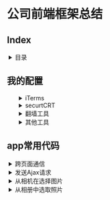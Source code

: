 <style>
    * {
        padding-left: 4px;
    }
</style>
<h1>公司前端框架总结</h1>

<h2>Index</h2>
<details>
    <summary>目录</summary>
    <ul>
        <a href="#myConfig">我的软件配置</a>
        <li>app</li>
        <li>web</li>
        <li>backend</li>
        <li>数据库</li>
    </ul>
</details>


<h2 id='myConfig'>我的配置</h2>
<ul>
    <details>
        <summary>iTerms</summary>
        <ul>
        <li>官网下载iTerms</li>
        <li>安装node, git</li>
        <li>npm youdao/http-server -c-1 </li>
        <li> 设置透明(Perference-Profiles-Window-Transparency)</li>
        <li>设置全屏依然半透明(Perference-General-Native full screen windows)</li>
    </details>
    <details>
        <summary>securtCRT</summary>
        <ul>
            <li>下载(securtCRT 史蒂芬周的博客)</li>
            <li>
                连接服务器
                <div>
                    <img src="./img/svn.png" alt="" width=400 height: 300>
                </div>
            </li>
            <li>
                我的习惯 
                <pre>
                    curl -L  z.sh 到 ~/z.sh  
                    curl -L bashrc.sh为 ~/.bashrc
                    curl -L vimrc ~/.vimrc
                </pre>
            </li>
        </ul>
    </details>
    <details>
        <summary>翻墙工具</summary>
        <ul> 
           <li>蓝灯: https://github.com/getlantern/lantern</li>
           <li>shadowsocks: https://portal.shadowsocks.com/clientarea.php?language=chinese</li>
        </ul>
    </details>
    <details>
        <summary>其他工具</summary>
        <ul>
            <li>paste(关键词: xclient paste mac)</li>
            <li>搜狗输入法(设置 中英文都用英文标点)</li>
            <li>xsope(关键词: xclient xcope mac)</li>
        </ul>
    </details>
</ul>

<h2 id="app">app常用代码</h2>


<details>
    <summary>跨页面通信</summary>
    <p>使用这个方法之前,这两个页面需已经用openWin方法打开了</p>
<pre>

// 写在当前页面
var arg = {
  type: 'refresh',
}
var jsFun = 'init(' + JSON.stringify(arg) + ')';
api.execScript({
    name: 'xxx',
    script: jsFun
})

// 写在接受信息的页面, 这些一般写在init里面
var arg = arguments[0] ? arguments[0] : '';
if (arg) {
    switch (arg.type) {
        case 'refresh':
            // ....
            break;
    }
}

</pre>
</details>

<details>
    <summary>发送Ajax请求</summary>
    <pre>
    self.errors = ko.validation.group([])
    self.isValid = ko.computed(function() {
        return self.errors().length === 0;
    })

    self.setUser = function() {
        if (!self.isValid()) {
            api.toast({
                msg: self.errors()[0],
                location: 'middle'
            });
            return false;
        }

        var modelData = {}
        
        if (self.qq.hasChanges()) {
            modelData.qq = self.qq();
        }

        if ($.fn.isEmpty(modelData)) {
            api.toast({
                msg: '没有进行任何修改',
                location: 'middle'
            });
            return false;
        }

        $('.spinner').show();
        api.ajax({
            url: webhost + '/app/user/setpost',
            method: 'post',
            headers: {
                "user-agent": navigator.userAgent,
                "Cookie": 'PHPSESSID=' + $api.getStorage('PHPSESSID'),
                "X-Requested-With": 'XMLHttpRequest'
            },
            data: {
                body: JSON.stringify(modelData)
            }
        }, function(ret, err) {
            if (ret) {
                switch (ret.code) {
                    case 1:
                        self.commit();
                        self.beginEdit();
                        api.toast({
                            msg: '保存修改成功!',
                            location: 'middle'
                        });

                        break;
                    case 911:
                        api.openWin({
                            name: 'login',
                            url: 'widget://html/login.html'
                        });
                        break;
                    case 2003:
                        api.toast({
                            msg: ret.message,
                            location: 'middle'
                        });
                        break;
                    default:
                        api.toast({
                            msg: '保存修改失败!',
                            location: 'middle'
                        });
                }
            } else {
                api.toast({
                    msg: err.msg,
                    location: 'middle'
                });
            }
            $('.spinner').hide();
        });
    } 

    </pre>
</details>

<details>
    <summary>从相机在选择图片</summary>
    <pre>
<!-- 
/* html * /
<div class="ui-actionsheet" id="choose">
    <div class="ui-actionsheet-cnt">
        <button tapmode data-bind="click: cameraClick.bind($data, 180, 180)">拍照</button>
        <button tapmode data-bind="click: albumClick.bind($data, 180, 180)">从手机相册选择</button>
        <button tapmode data-bind="click: cancelChooseClick">取消</button>
    </div>
</div>
-->
/* js * /
self.cameraClick = function() {
        $('#choose').removeClass('show');
        api.getPicture({
            sourceType: 'camera',
            mediaValue: 'pic',
            destinationType: 'url',
            quality: 100
        }, function(ret, err) {
            if (ret.data == '') {
                return false;
            }
            if (ret) {
                qcloudCos.initCOSClient({
                    appId: jsParam.appId,
                    region: jsParam.region,
                });
                api.showProgress({
                    style: 'default',
                    animationType: 'fade',
                    title: '图片上传',
                    modal: false
                });
                var cosPath = 'company/' + (new Date()).valueOf()
                qcloudCos.putObject({
                    bucket: jsParam.bucket,
                    cosPath: cosPath,
                    localPath: ret.data,
                    insertOnly: "1",
                    sign: jsParam.upToken
                }, function(res) {
                    if (res.type == 'onProgress') {
                        var progress = (res.currentSize / res.totalSize * 100).toFixed(0) + '%';
                    } else if (res.type == 'onComplete') {
                        self.headimgurl(cosPath);
                        api.hideProgress();
                    }
                });
            } else {
                api.toast({
                    msg: '用户取消拍照',
                    location: 'middle'
                });
            }
        });

    }


</pre>
</details>

<details>
    <summary>从相册中选取照片</summary>
    <pre>
    /* html同上 */
    /* js */
      self.albumClick = function() {
        $('#choose').removeClass('show');
        var w = arguments[0] ? arguments[0] : '';
        var h = arguments[1] ? arguments[1] : '';
        api.getPicture({}, function(ret, err) {
            if (ret) {
                qcloudCos.initCOSClient({
                    appId: jsParam.appId,
                    region: jsParam.region,
                });
                api.showProgress({
                    style: 'default',
                    animationType: 'fade',
                    title: '图片上传',
                    modal: false
                });
                var cosPath = 'company/' + (new Date()).valueOf()
                qcloudCos.putObject({
                    bucket: jsParam.bucket,
                    cosPath: cosPath,
                    localPath: ret.data,
                    insertOnly: "1",
                    sign: jsParam.upToken
                }, function(res) {
                    if (res.type == 'onProgress') {
                        var progress = (res.currentSize / res.totalSize * 100).toFixed(0) + '%';
                    } else if (res.type == 'onComplete') {
                        self.headimgurl(cosPath);
                        api.hideProgress();
                        self.setUser();
                    }
                });
            } else {
                api.toast({
                    msg: '打开相册失败, 请重试!',
                    location: 'middle'
                });
            }
        });
    }
    </pre>
</details>





